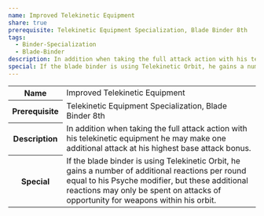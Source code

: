 ```yaml
---
name: Improved Telekinetic Equipment
share: true
prerequisite: Telekinetic Equipment Specialization, Blade Binder 8th
tags:
  - Binder-Specialization
  - Blade-Binder
description: In addition when taking the full attack action with his telekinetic equipment he may make one additional attack at his highest base attack bonus.
special: If the blade binder is using Telekinetic Orbit, he gains a number of additional reactions per round equal to his Psyche modifier, but these additional reactions may only be spent on attacks of opportunity for weapons within his orbit.
---
```


<p><span style="overflow-x: auto;"><table><tbody><tr><th>Name</th><td>Improved Telekinetic Equipment</td></tr><tr><th>Prerequisite</th><td>Telekinetic Equipment Specialization, Blade Binder 8th</td></tr><tr><th>Description</th><td>In addition when taking the full attack action with his telekinetic equipment he may make one additional attack at his highest base attack bonus.</td></tr><tr><th>Special</th><td>If the blade binder is using Telekinetic Orbit, he gains a number of additional reactions per round equal to his Psyche modifier, but these additional reactions may only be spent on attacks of opportunity for weapons within his orbit.</td></tr></tbody></table></span></p>